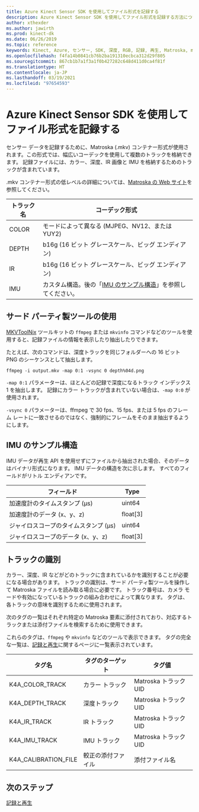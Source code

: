 ```yaml
---
title: Azure Kinect Sensor SDK を使用してファイル形式を記録する
description: Azure Kinect Sensor SDK を使用してファイル形式を記録する方法について説明します。
author: xthexder
ms.author: jawirth
ms.prod: kinect-dk
ms.date: 06/26/2019
ms.topic: reference
keywords: Kinect, Azure, センサー, SDK, 深度, RGB, 記録, 再生, Matroska, mkv
ms.openlocfilehash: f4fa14b0841cb76b2ba191310ecbca312d29f805
ms.sourcegitcommit: 867cb1b7a1f3a1f0b427282c648d411d0ca4f81f
ms.translationtype: HT
ms.contentlocale: ja-JP
ms.lasthandoff: 03/19/2021
ms.locfileid: "97654593"
---
```

# <a name="use-azure-kinect-sensor-sdk-to-record-file-format"></a>Azure Kinect Sensor SDK を使用してファイル形式を記録する

センサー データを記録するために、Matroska (.mkv) コンテナー形式が使用されます。この形式では、幅広いコーデックを使用して複数のトラックを格納できます。 記録ファイルには、カラー、深度、IR 画像と IMU を格納するためのトラックが含まれています。

.mkv コンテナー形式の低レベルの詳細については、[Matroska の Web サイト](https://www.matroska.org/index.html)を参照してください。

| トラック名 | コーデック形式                          |
|------------|---------------------------------------|
| COLOR      | モードによって異なる (MJPEG、NV12、または YUY2) |
| DEPTH      | b16g (16 ビット グレースケール、ビッグ エンディアン)   |
| IR         | b16g (16 ビット グレースケール、ビッグ エンディアン)   |
| IMU        | カスタム構造。後の「[IMU のサンプル構造](record-file-format.md#imu-sample-structure)」を参照してください。 |

## <a name="using-third-party-tools"></a>サード パーティ製ツールの使用

[MKVToolNix](https://mkvtoolnix.download/) ツールキットの `ffmpeg` または `mkvinfo` コマンドなどのツールを使用すると、記録ファイルの情報を表示したり抽出したりできます。

たとえば、次のコマンドは、深度トラックを同じフォルダーへの 16 ビット PNG のシーケンスとして抽出します。

```
ffmpeg -i output.mkv -map 0:1 -vsync 0 depth%04d.png
```

`-map 0:1` パラメーターは、ほとんどの記録で深度になるトラック インデックス 1 を抽出します。 記録にカラー トラックが含まれていない場合は、`-map 0:0` が使用されます。

`-vsync 0` パラメーターは、ffmpeg で 30 fps、15 fps、または 5 fps のフレーム レートに一致させるのではなく、強制的にフレームをそのまま抽出するようにします。

## <a name="imu-sample-structure"></a>IMU のサンプル構造

IMU データが再生 API を使用せずにファイルから抽出された場合、そのデータはバイナリ形式になります。
IMU データの構造を次に示します。 すべてのフィールドがリトル エンディアンです。

| フィールド                        | Type     |
|------------------------------|----------|
| 加速度計のタイムスタンプ (µs) | uint64   |
| 加速度計のデータ (x、y、z) | float[3] |
| ジャイロスコープのタイムスタンプ (µs)     | uint64   |
| ジャイロスコープのデータ (x、y、z)     | float[3] |

## <a name="identifying-tracks"></a>トラックの識別

カラー、深度、IR などがどのトラックに含まれているかを識別することが必要になる場合があります。 トラックの識別は、サード パーティ製ツールを操作して Matroska ファイルを読み取る場合に必要です。
トラック番号は、カメラ モードや有効になっているトラックの組み合わせによって異なります。 タグは、各トラックの意味を識別するために使用されます。

次のタグの一覧はそれぞれ特定の Matroska 要素に添付されており、対応するトラックまたは添付ファイルを検索するために使用できます。

これらのタグは、`ffmpeg` や `mkvinfo` などのツールで表示できます。
タグの完全な一覧は、[記録と再生](record-playback-api.md)に関するページに一覧表示されています。

| タグ名             | タグのターゲット             | タグ値             |
|----------------------|------------------------|-----------------------|
| K4A_COLOR_TRACK      | カラー トラック            | Matroska トラック UID    |
| K4A_DEPTH_TRACK      | 深度トラック            | Matroska トラック UID    |
| K4A_IR_TRACK         | IR トラック               | Matroska トラック UID    |
| K4A_IMU_TRACK        | IMU トラック              | Matroska トラック UID    |
| K4A_CALIBRATION_FILE | 較正の添付ファイル | 添付ファイル名   |

## <a name="next-steps"></a>次のステップ

[記録と再生](record-playback-api.md)
